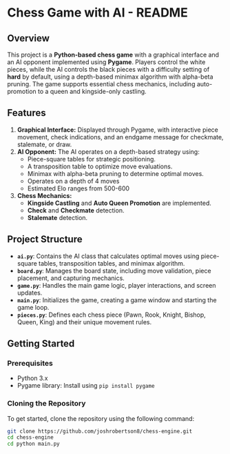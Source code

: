 # Chess Game with AI - README

## Overview
This project is a **Python-based chess game** with a graphical interface and an AI opponent implemented using **Pygame**. Players control the white pieces, while the AI controls the black pieces with a difficulty setting of **hard** by default, using a depth-based minimax algorithm with alpha-beta pruning. The game supports essential chess mechanics, including auto-promotion to a queen and kingside-only castling.

## Features
1. **Graphical Interface:** Displayed through Pygame, with interactive piece movement, check indications, and an endgame message for checkmate, stalemate, or draw.
2. **AI Opponent:** The AI operates on a depth-based strategy using:
   - Piece-square tables for strategic positioning.
   - A transposition table to optimize move evaluations.
   - Minimax with alpha-beta pruning to determine optimal moves.
   - Operates on a depth of 4 moves
   - Estimated Elo ranges from 500-600
3. **Chess Mechanics:** 
   - **Kingside Castling** and **Auto Queen Promotion** are implemented.
   - **Check** and **Checkmate** detection.
   - **Stalemate** detection.

## Project Structure
- **`ai.py`**: Contains the AI class that calculates optimal moves using piece-square tables, transposition tables, and minimax algorithm.
- **`board.py`**: Manages the board state, including move validation, piece placement, and capturing mechanics.
- **`game.py`**: Handles the main game logic, player interactions, and screen updates.
- **`main.py`**: Initializes the game, creating a game window and starting the game loop.
- **`pieces.py`**: Defines each chess piece (Pawn, Rook, Knight, Bishop, Queen, King) and their unique movement rules.

## Getting Started
### Prerequisites
- Python 3.x
- Pygame library: Install using `pip install pygame`

### Cloning the Repository
To get started, clone the repository using the following command:
```bash
git clone https://github.com/joshrobertson8/chess-engine.git
cd chess-engine
cd python main.py

